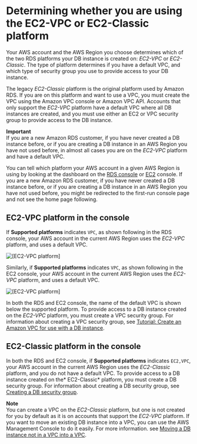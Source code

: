 # Determining whether you are using the EC2\-VPC or EC2\-Classic platform<a name="USER_VPC.FindDefaultVPC"></a>

Your AWS account and the AWS Region you choose determines which of the two RDS platforms your DB instance is created on: *EC2\-VPC* or *EC2\-Classic*\. The type of platform determines if you have a default VPC, and which type of security group you use to provide access to your DB instance\.

The legacy *EC2\-Classic* platform is the original platform used by Amazon RDS\. If you are on this platform and want to use a VPC, you must create the VPC using the Amazon VPC console or Amazon VPC API\. Accounts that only support the *EC2\-VPC* platform have a default VPC where all DB instances are created, and you must use either an EC2 or VPC security group to provide access to the DB instance\.

**Important**  
If you are a new Amazon RDS customer, if you have never created a DB instance before, or if you are creating a DB instance in an AWS Region you have not used before, in almost all cases you are on the *EC2\-VPC* platform and have a default VPC\.

You can tell which platform your AWS account in a given AWS Region is using by looking at the dashboard on the [RDS console](https://console.aws.amazon.com/rds/) or [EC2](https://console.aws.amazon.com/ec2/) console\. If you are a new Amazon RDS customer, if you have never created a DB instance before, or if you are creating a DB instance in an AWS Region you have not used before, you might be redirected to the first\-run console page and not see the home page following\.

## EC2\-VPC platform in the console<a name="USER_VPC.FindDefaultVPC.EC2-VPC-Platform"></a>

If **Supported platforms** indicates `VPC`, as shown following in the RDS console, your AWS account in the current AWS Region uses the *EC2\-VPC* platform, and uses a default VPC\.

![\[EC2-VPC platform\]](http://docs.aws.amazon.com/AmazonRDS/latest/UserGuide/images/RDS-GSG-VPC.png)

Similarly, if **Supported platforms** indicates `VPC`, as shown following in the EC2 console, your AWS account in the current AWS Region uses the *EC2\-VPC* platform, and uses a default VPC\.

![\[EC2-VPC platform\]](http://docs.aws.amazon.com/AmazonRDS/latest/UserGuide/images/EC2-GSG-VPC.png)

In both the RDS and EC2 console, the name of the default VPC is shown below the supported platform\. To provide access to a DB instance created on the *EC2\-VPC* platform, you must create a VPC security group\. For information about creating a VPC security group, see [Tutorial: Create an Amazon VPC for use with a DB instance](CHAP_Tutorials.WebServerDB.CreateVPC.md)\.

## EC2\-Classic platform in the console<a name="USER_VPC.FindDefaultVPC.EC2-Classic-Platform"></a>

In both the RDS and EC2 console, if **Supported platforms** indicates `EC2,VPC`, your AWS account in the current AWS Region uses the *EC2\-Classic* platform, and you do not have a default VPC\. To provide access to a DB instance created on the* EC2\-Classic* platform, you must create a DB security group\. For information about creating a DB security group, see [Creating a DB security group](USER_WorkingWithSecurityGroups.md#USER_WorkingWithSecurityGroups.Creating)\.

**Note**  
You can create a VPC on the *EC2\-Classic* platform, but one is not created for you by default as it is on accounts that support the *EC2\-VPC* platform\. 
If you want to move an existing DB instance into a VPC, you can use the AWS Management Console to do it easily\. For more information\. see [Moving a DB instance not in a VPC into a VPC](USER_VPC.md#USER_VPC.Non-VPC2VPC)\. 